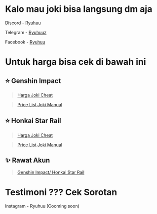 # Kalo mau joki bisa langsung dm aja

Discord - [Ryuhuu](<https://discordapp.com/users/1027790097699045427>)

Telegram - [Ryuhuuz](<https://t.me/Ryuhuuz>)

Facebook - [Ryuhuu](<https://www.facebook.com/profile.php?id=61557697891306&mibextid=ZbWKwL>)
# Untuk harga bisa cek di bawah ini
## ⭐ Genshin Impact
> [Harga Joki Cheat](<https://github.com/ryuhuu/Daftar-Harga-Joki-Genshin-Impact/blob/main/HargaJokiCheat.md>)


> [Price List Joki Manual](<https://github.com/ryuhuu/Daftar-Harga-Joki-Genshin-Impact/blob/main/PriceListJokiManual.md>)
## ⭐ Honkai Star Rail
> [Harga Joki Cheat](<https://github.com/ryuhuu/Daftar-Harga-Joki-Genshin-Impact/blob/main/HargaJokiCheat2.md>)


> [Price List Joki Manual](<https://github.com/ryuhuu/Daftar-Harga-Joki-Genshin-Impact/blob/main/PriceListJokiManual.md>)
## ✨ Rawat Akun
> [Genshin Impact/ Honkai Star Rail](<https://github.com/ryuhuu/Daftar-Harga-Joki-Genshin-Impact/blob/main/RawatAkun.md>)


# Testimoni ??? Cek Sorotan 
Instagram - Ryuhuu (Cooming soon)

